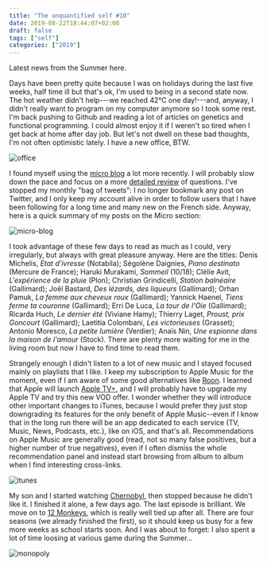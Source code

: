 ```yaml
---
title: "The unquantified self #10"
date: 2019-08-22T18:44:07+02:00
draft: false
tags: ["self"]
categories: ["2019"]
---
```


Latest news from the Summer here.

Days have been pretty quite because I was on holidays during the last five weeks, half time ill but that's ok, I'm used to being in a second state now. The hot weather didn't help---we reached 42°C one day!---and, anyway, I didn't really want to program on my computer anymore so I took some rest. I'm back pushing to Github and reading a lot of articles on genetics and functional programming. I could almost enjoy it if I weren't so tired when I get back at home after day job. But let's not dwell on these bad thoughts, I'm not often optimistic lately. I have a new office, BTW.

![office](/img/IMG_0792.jpg)

I found myself using the [micro blog](/micro) a lot more recently. I will probably slow down the pace and focus on a more [detailed review](/tags/review/) of questions. I've stopped my monthly "bag of tweets": I no longer bookmark any post on Twitter, and I only keep my account alive in order to follow users that I have been following for a long time and many new on the French side. Anyway, here is a quick summary of my posts on the Micro section:

![micro-blog](/img/cal-heatmap.png)

I took advantage of these few days to read as much as I could, very irregularly, but always with great pleasure anyway. Here are the titles: Denis Michelis, _Etat d'ivresse_ (Notabila); Ségolène Daignies, _Piano destinato_ (Mercure de France); Haruki Murakami, _Sommeil_ (10/18); Clélie Avit, _L'expérience de la pluie_ (Plon); Christian Grindicelli, _Station balnéaire_ (Gallimard); Joël Bastard, _Des lézards, des liqueurs_ (Gallimard); Orhan Pamuk, _La femme aux cheveux roux_ (Gallimard); Yannick Haenel, _Tiens ferme ta couronne_ (Gallimard); Erri De Luca, _La tour de l'Oie_ (Gallimard); Ricarda Huch, _Le dernier été_ (Viviane Hamy); Thierry Laget, _Proust, prix Goncourt_ (Gallimard); Laetitia Colombani, _Les victorieuses_ (Grasset); Antonio Moresco, _La petite lumière_ (Verdier); Anaïs Nin, _Une espionne dans la maison de l'amour_ (Stock). There are plenty more waiting for me in the living room but now I have to find time to read them.

Strangely enough I didn't listen to a lot of new music and I stayed focused mainly on playlists that I like. I keep my subscription to Apple Music for the moment, even if I am aware of some good alternatives like [Roon](https://www.rousette.org.uk/archives/roon-music-player/). I learned that Apple will launch [Apple TV+](https://www.apple.com/apple-tv-plus/), and I will probably have to upgrade my Apple TV and try this new VOD offer. I wonder whether they will introduce other important changes to iTunes, because I would prefer they just stop downgrading its features for the only benefit of Apple Music--even if I know that in the long run there will be an app dedicated to each service (TV, Music, News, Podcasts, etc.), like on iOS, and that's all. Recommendations on Apple Music are generally good (read, not so many false positives, but a higher number of true negatives), even if I often dismiss the whole recommendation panel and instead start browsing from album to album when I find interesting cross-links.

![itunes](/img/2019-08-22-15-42-04.png)

My son and I started watching [Chernobyl](<https://en.wikipedia.org/wiki/Chernobyl_(miniseries)>), then stopped because he didn't like it. I finished it alone, a few days ago. The last episode is brilliant. We move on to [12 Monkeys](<https://en.wikipedia.org/wiki/12_Monkeys_(TV_series)>), which is really well tied up after all. There are four seasons (we already finished the first), so it should keep us busy for a few more weeks as school starts soon. And I was about to forget: I also spent a lot of time loosing at various game during the Summer...

![monopoly](/img/IMG_0757.jpg)
